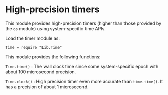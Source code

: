 # High-precision timers

This module provides high-precision timers (higher than those provided
by the `os` module) using system-specific time APIs.

Load the timer module as:

~~~~~~~ {.lua}
Time = require "Lib.Time"
~~~~~~~

This module provides the following functions:

`Time.time()`
: The wall clock time since some system-specific epoch with about 100
  microsecond precision.

`Time.clock()`
: High precision timer even more accurate than `time.time()`. It has a
  precision of about 1 microsecond.